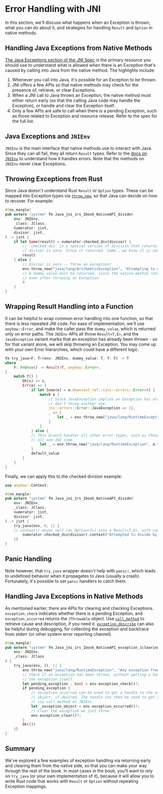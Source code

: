 # Error Handling with JNI

In this section, we'll discuss what happens when an Exception is thrown, what
you can do about it, and strategies for handling `Result` and `Option` in native
methods.

## Handling Java Exceptions from Native Methods

[The Java Exceptions section of the JNI
Spec](https://docs.oracle.com/en/java/javase/11/docs/specs/jni/design.html#java-exceptions)
is the primary resource you should use to understand what is allowed when there
is an Exception that's caused by calling into Java from the native method. The
highlights include:

1. Whenever you call into Java, it's possible for an Exception to be thrown.
2. JNI offers a few APIs so that native methods may check for the presence of,
   retrieve, or clear Exceptions.
2. When a JNI call to Java throws an Exception, the native method must either
   return early (so that the calling Java code may handle the Exception), or
   handle and clear the Exception itself.
3. Only a few APIs are safe to call when there is a pending Exception, such as
   those related to Exception and resource release. Refer to the spec for the
   full list.
   
## Java Exceptions and `JNIEnv`
`JNIEnv` is the main interface that native methods use to interact with Java.
Since they can all fail, they all return `Result` types. Refer to the [docs on
`JNIEnv`](https://docs.rs/jni/0.18.0/jni/struct.JNIEnv.html) to understand how
it handles errors. Note that the methods on `JNIEnv` never clear Exceptions.

## Throwing Exceptions from Rust

Since Java doesn't understand Rust `Result` or `Option` types. These can be
mapped into Exception types via
[`throw_new`](https://docs.rs/jni/0.18.0/jni/struct.JNIEnv.html#method.throw_new),
so that Java can decide on how to recover. For example:

```rust
#[no_mangle]
pub extern "system" fn Java_jni_1rs_1book_NativeAPI_divide(
    env: JNIEnv,
    _class: JClass,
    numerator: jint,
    divisor: jint,
) -> jint {
    if let Some(result) = numerator.checked_div(divisor) {
        // `checked_div` is a special version of division that returns `None` if the
        // divisor is zero. Since it returned `Some`, we know it is not.
        result
    } else {
        // Divisor is zero -- throw an exception!
        env.throw_new("java/lang/ArithmeticException", "Attempting to divide by zero.");
        // A dummy value must be returned, since the native method retains control
        // even after throwing an Exception.
        0
    }
}
```
    
## Wrapping Result Handling into a Function

It can be helpful to wrap common error handling into one function, so that there
is less repeated JNI code. For ease of implementation, we'll use
`anyhow::Error`, and make the caller pass the `dummy_value`, which is returned
only on error paths. The `JNIEnv` APIs all throw `Result<T,E>`, and the
`JavaException` variant marks that an exception has already been thrown - so for
that variant alone, we will skip throwing an Exception. You may come up with
your own Error hierarchies, which could have a different logic.

```rust
fn try_java<F, T>(env: JNIEnv, dummy_value: T, f: F) -> T
where
    F: FnOnce() -> Result<T, anyhow::Error>,
{
    match f() {
        Ok(s) => s,
        Err(e) => {
            if let Some(e) = e.downcast_ref::<jni::errors::Error>() {
                match e {
                    // Since JavaException implies an Exception has already been thrown, 
                    // don't throw another one.
                    jni::errors::Error::JavaException => {},
                    _ => {
                        let _ = env.throw_new("java/lang/RuntimeException", e.to_string());
                    }
                }
            } else {
            // This branch handles all other error types, such as those returned by
            // all non-JNI code
                let _ = env.throw_new("java/lang/RuntimeException", e.to_string());
            }
            default_value
        }
    }
}
```

Finally, we can apply this to the checked division example:

```rust
use anyhow::Context;

#[no_mangle]
pub extern "system" fn Java_jni_1rs_1book_NativeAPI_divide(
    env: JNIEnv,
    _class: JClass,
    numerator: jint,
    divisor: jint,
) -> jint {
    try_java(env, 0, || {
    // context() moves self (an Option<T>) into a Result<T,E>, with context.
        numerator.checked_div(divisor).context("Attempted to divide by zero.")
    })
}
```

## Panic Handling

Note however, that `try_java` wrapper doesn't help with `panic!`, which leads to
undefined behavior when it propagates to Java (usually a crash). Fortunately,
it's possible to set `panic` handlers to catch them.

## Handling Java Exceptions in Native Methods

As mentioned earlier, there are APIs for clearing and checking Exceptions.
`exception_check` indicates whether there is a pending Exception, and
`exception_occurred` returns the `JThrowable` object. Use
[`call_method`](https://docs.rs/jni/0.18.0/jni/struct.JNIEnv.html#method.call_method)
to retrieve cause and description, if you need it.
[`exception_describe`](https://docs.rs/jni/0.18.0/jni/struct.JNIEnv.html#method.exception_describe)
can also be helpful during debugging, for collecting the exception and backtrace
from stderr (or other system error reporting channel).

```rust 
#[no_mangle]
pub extern "system" fn Java_jni_1rs_1book_NativeAPI_exception_1clearing(
    env: JNIEnv,
    _class: JClass
) {
    try_java(env, (), || {
        env.throw_new("java/lang/RuntimeException", "Any exception from Java")?;
        // Check if an exception has been thrown, without getting a handle to
        // the exception itself.
        let pending_exception : bool = env.exception_check()?;
        if pending_exception {
            // exception_occurred can be used to get a handle to the exception
            // object, if desired. The handle can then be used to get causes,
            // via call_method on JNIEnv.
            let _exception_object = env.exception_occurred()?;
            // Clear the exception we just threw
            env.exception_clear()?;
        }
        Ok(())
    })
}
```

## Summary

We've explored a few examples of exception handling via returning early and
clearing them from the native side, so that you can make your way through the
rest of the book. In most cases in the book, you'll want to rely on `try_java`
(or your own implementation of it), because it will allow you to write Rust code
that works with `Result` or `Option` without repeating Exception mappings.
